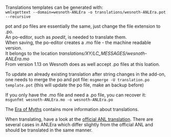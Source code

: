Translations templates can be generated with:  
`wmlxgettext --domain=wesnoth-ANLEra -o translations/wesnoth-ANLEra.pot --recursive` 

pot and po files are essentially the same, just change the file extension to .po.  
An po-editor, such as _poedit_, is needed to translate them.  
When saving, the po-editor creates a .mo file - the machine readable version.  
It belongs to the location _translations/XY/LC_MESSAGES/wesnoth-ANLEra.mo_  
From version 1.13 on Wesnoth does as well accept .po files at this loation.

To update an already existing translation after string changes in the add-on, one needs to merge the po and pot file:
`msgmerge -U translation.po template.pot` (this will update the po file, make an backup before)

If you only have the .mo file and need a .po file, you can recover it:  
`msgunfmt wesnoth-ANLEra.mo -o wesnoth-ANLEra.po`

The [Era of Myths](https://github.com/sevu/EoM/tree/master/translations) contains more information about translations.  

When translating, have a look at the [official ANL translation](https://www.wesnoth.org/gettext/?version=master&package=wesnoth-anl&order=trans).  There are several cases in ANLEra which differ slightly from the official ANL and should be translated in the same manner.
